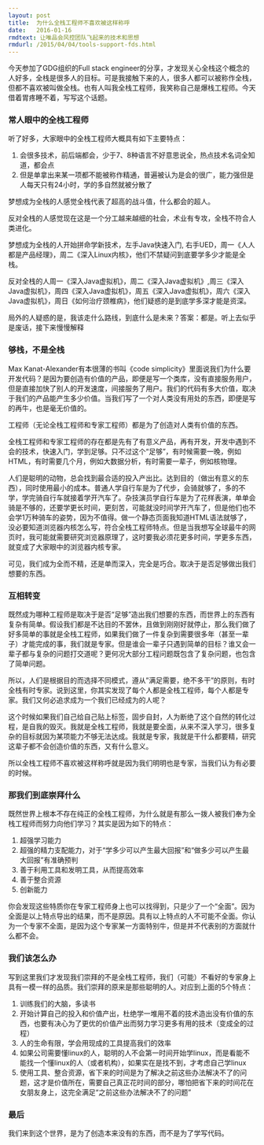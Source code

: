 ```yaml
---
layout: post
title:  为什么全栈工程师不喜欢被这样称呼
date:   2016-01-16
rmdtext: 让唯品会风控团队飞起来的技术和思想
rmdurl: /2015/04/04/tools-support-fds.html
---
```


今天参加了GDG组织的Full stack engineer的分享，才发现关心全栈这个概念的人好多，全栈是很多人的目标。可是我接触下来的人，很多人都可以被称作全栈，但都不喜欢被叫做全栈。也有人叫我全栈工程师，我笑称自己是爆栈工程师。今天借着胃疼睡不着，写写这个话题。

### 常人眼中的全栈工程师

听了好多，大家眼中的全栈工程师大概具有如下主要特点：

1. 会很多技术，前后端都会，少于7、8种语言不好意思说全，热点技术名词全知道，都会点
2. 但是单拿出来某一项都不能被称作精通，普遍被认为是会的很广，能力强但是人每天只有24小时，学的多自然就被分散了

梦想成为全栈的人感觉全栈代表了超高的战斗值，什么都会的超人。

反对全栈的人感觉现在这是一个分工越来越细的社会，术业有专攻，全栈不符合人类进化。

梦想成为全栈的人开始拼命学新技术，左手Java快速入门, 右手UED，周一《人人都是产品经理》，周二《深入Linux内核》，他们不禁疑问到底要学多少才能是全栈。

反对全栈的人周一《深入Java虚拟机》，周二《深入Java虚拟机》,周三《深入Java虚拟机》，周四《深入Java虚拟机》，周五《深入Java虚拟机》，周六《深入Java虚拟机》，周日《如何治疗颈椎病》，他们疑惑的是到底学多深才能是资深。

局外的人疑惑的是，我该走什么路线，到底什么是未来？答案：都是。听上去似乎是废话，接下来慢慢解释

### 够栈，不是全栈

Max Kanat-Alexander有本很薄的书叫《code simplicity》里面说我们为什么要开发代码？是因为要创造有价值的产品，即便是写一个类库，没有直接服务用户，但是直接加快了别人的开发速度，间接服务了用户。我们的代码有多大价值，取决于我们的产品能产生多少价值。当我们写了一个对人类没有用处的东西，即便是写的再牛，也是毫无价值的。

工程师（无论全栈工程师和专家工程师）都是为了创造对人类有价值的东西。

全栈工程师和专家工程师的存在都是先有了有意义产品，再有开发，开发中遇到不会的技术，快速入门，学到足够。只不过这个“足够”，有时候需要一晚，例如HTML，有时需要几个月，例如大数据分析，有时需要一辈子，例如核物理。

人们是聪明的动物，总会找到最合适的投入产出比。达到目的（做出有意义的东西），同时使用最小的成本。普通人学自行车是为了代步，会骑就够了，多的不学，学完骑自行车就接着学开汽车了。杂技演员学自行车是为了花样表演，单单会骑是不够的，还要学更长时间，更刻苦，可能就没时间学开汽车了，但是他们也不会学1万种骑车的姿势，因为不值得。做一个静态页面我知道HTML语法就够了，没必要知道浏览器内核怎么写，符合全栈工程师特点。但是当我想写全球最牛的网页时，我可能就需要研究浏览器原理了，这时要我必须花更多时间，学更多东西，就变成了大家眼中的浏览器内核专家。

可见，我们成为全而不精，还是单而深入，完全是巧合。取决于是否足够做出我们想要的东西。

### 互相转变

既然成为哪种工程师是取决于是否“足够”造出我们想要的东西，而世界上的东西有复杂有简单。假设我们都是不达目的不罢休，且做到刚刚好就停止，那么我们做了好多简单的事就是全栈工程师，如果我们做了一件复杂到需要很多年（甚至一辈子）才能完成的事，我们就是专家。但是谁会一辈子只遇到简单的目标？谁又会一辈子都与复杂的问题打交道呢？更何况大部分工程问题既包含了复杂问题，也包含了简单问题。

所以，人们是根据目的而选择不同模式，遵从”满足需要，绝不多干”的原则，有时全栈有时专家。说到这里，你其实发现了每个人都是全栈工程师，每个人都是专家。我们又何必追求成为一个我们已经成为的人呢？

这个时候如果我们自己给自己贴上标签，固步自封，人为断绝了这个自然的转化过程，是自我的毁灭。我就是全栈工程师，我就是要全面，从来不深入学习，很多复杂的目标就因为某项能力不够无法达成。我就是专家，我就是干什么都要精，研究这辈子都不会创造价值的东西，又有什么意义。

所以全栈工程师不喜欢被这样称呼就是因为我们明明也是专家，当我们认为有必要的时候。

### 那我们到底崇拜什么

既然世界上根本不存在纯正的全栈工程师，为什么就是有那么一拨人被我们奉为全栈工程师而努力向他们学习？其实是因为如下的特点：

1. 超强学习能力
2. 超强的精力支配能力，对于“学多少可以产生最大回报”和“做多少可以产生最大回报”有准确预判
3. 善于利用工具和发明工具，从而提高效率
4. 善于整合资源
5. 创新能力

你会发现这些特质你在专家工程师身上也可以找得到，只是少了一个“全面”。因为全面是以上特点导出的结果，而不是原因。具有以上特点的人不可能不全面。你认为一个专家不全面，是因为这个专家某一方面特别牛，但是并不代表别的方面就什么都不会。

### 我们该怎么办

写到这里我们才发现我们崇拜的不是全栈工程师，我们（可能）不看好的专家身上具有一模一样的品质。我们崇拜的原来是那些聪明的人。对应到上面的5个特点：

1. 训练我们的大脑，多读书
2. 开始计算自己的投入和价值产出，杜绝学一堆用不着的技术造出没有价值的东西，也要有决心为了更优的价值产出而努力学习更多有用的技术（变成全的过程）
3. 人的生命有限，学会用现成的工具提高我们的效率
4. 如果公司需要懂linux的人，聪明的人不会第一时间开始学linux，而是看能不能找一个懂linux的人（或者机构），如果实在是找不到，才考虑自己学linux
5. 使用工具、整合资源，省下来的时间是为了解决之前这些办法解决不了的问题，这才是价值所在，需要自己真正花时间的部分，哪怕把省下来的时间花在女朋友身上，这完全满足“之前这些办法解决不了的问题”

### 最后

我们来到这个世界，是为了创造本来没有的东西，而不是为了学写代码。
